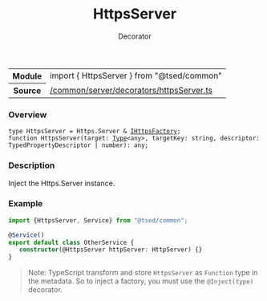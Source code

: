 
<header class="symbol-info-header"><h1 id="httpsserver">HttpsServer</h1><label class="symbol-info-type-label decorator">Decorator</label></header>
<!-- summary -->
<section class="symbol-info"><table class="is-full-width"><tbody><tr><th>Module</th><td><div class="lang-typescript"><span class="token keyword">import</span> { HttpsServer }&nbsp;<span class="token keyword">from</span>&nbsp;<span class="token string">"@tsed/common"</span></div></td></tr><tr><th>Source</th><td><a href="https://github.com/Romakita/ts-express-decorators/blob/v4.4.0/src//common/server/decorators/httpsServer.ts#L0-L0">/common/server/decorators/httpsServer.ts</a></td></tr></tbody></table></section>
<!-- overview -->


### Overview


<pre><code class="typescript-lang ">type HttpsServer = Https.Server & <a href="#api/common/server/ihttpsfactory"><span class="token">IHttpsFactory</span></a><span class="token punctuation">;</span>
function <span class="token function">HttpsServer</span><span class="token punctuation">(</span>target<span class="token punctuation">:</span> <a href="#api/core/type"><span class="token">Type</span></a><<span class="token keyword">any</span>><span class="token punctuation">,</span> targetKey<span class="token punctuation">:</span> <span class="token keyword">string</span><span class="token punctuation">,</span> descriptor<span class="token punctuation">:</span> TypedPropertyDescriptor<Function> | <span class="token keyword">number</span><span class="token punctuation">)</span><span class="token punctuation">:</span> <span class="token keyword">any</span><span class="token punctuation">;</span></code></pre>


<!-- Parameters -->

<!-- Description -->


### Description

Inject the Https.Server instance.

### Example

```typescript
import {HttpsServer, Service} from "@tsed/common";

@Service()
export default class OtherService {
   constructor(@HttpsServer httpServer: HttpServer) {}
}
```

> Note: TypeScript transform and store `HttpsServer` as `Function` type in the metadata. So to inject a factory, you must use the `@Inject(type)` decorator.

<!-- Members -->

